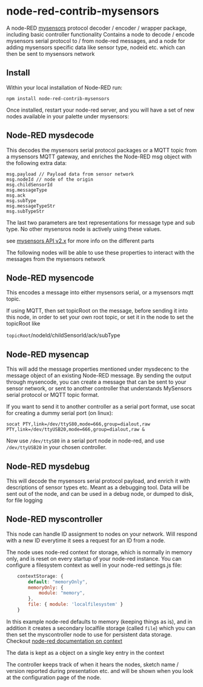 # node-red-contrib-mysensors

A node-RED [mysensors](http://www.mysensors.org) protocol decoder / encoder / wrapper package, including basic controller functionality
Contains a node to decode / encode mysensors serial protocol to / from node-red messages, and a node for adding mysensors specific data like sensor type, nodeid etc. which can then be sent to mysensors network

## Install

Within your local installation of Node-RED run:

`npm install node-red-contrib-mysensors`

Once installed, restart your node-red server, and you will have a set of new nodes available in your palette under mysensors:

## Node-RED mysdecode

This decodes the mysensors serial protocol packages or a MQTT topic from a mysensors MQTT gateway, and enriches the Node-RED msg object with the following extra data:

```
msg.payload // Payload data from sensor network
msg.nodeId // node of the origin
msg.childSensorId
msg.messageType
msg.ack
msg.subType
msg.messageTypeStr
msg.subTypeStr
```
The last two parameters are text representations for message type and sub type. No other mysensros node is actively using these values.

see [mysensors API v2.x](http://www.mysensors.org/download/serial_api_20) for more info on the different parts

The following nodes will be able to use these properties to interact with the messages from the mysensors network

## Node-RED mysencode

This encodes a message into either mysensors serial, or a mysensors mqtt
topic.

If using MQTT, then set topicRoot on the message, before sending it
into this node, in order to set your own root topic, or set it in the node to set the topicRoot like

<code>topicRoot</code>/nodeId/childSensorId/ack/subType

## Node-RED mysencap

This will add the message properties mentioned under mysdecenc to the message object of an existing Node-RED message. By sending the output through mysencode, you can create a message that can be sent to your sensor network, or sent to another controller that understands MySensors serial protocol or MQTT topic format.

If you want to send it to another controller as a serial port format, use socat for creating a dummy serial port (on linux):

```
socat PTY,link=/dev/ttyS80,mode=666,group=dialout,raw PTY,link=/dev/ttyUSB20,mode=666,group=dialout,raw &
```
Now use <code>/dev/ttyS80</code> in a serial port node in node-red, and use <code>/dev/ttyUSB20</code> in your chosen controller.

## Node-RED mysdebug

This will decode the mysensors serial protocol payload, and enrich it with descriptions of sensor types etc. Meant as a debugging tool. Data will be sent out of the node, and can be used in a debug node, or dumped to disk, for file logging

## Node-RED myscontroller

This node can handle ID assignment to nodes on your network. Will respond with a new ID everytime it sees a request for an ID from a node.

The node uses node-red context for storage, which is normally in memory only, and is reset on every startup of your node-red instance. You can configure a filesystem context as well in your node-red settings.js file:

```js
    contextStorage: {
        default: "memoryOnly",
        memoryOnly: {
            module: "memory",
        },
        file: { module: 'localfilesystem' }
    }
```

In this example node-red defaults to memory (keeping things as is), and in addition it creates a secondary localfile storage (called `file`) which you can then set the myscontroller node to use for persistent data storage. Checkout [node-red documentation on context](https://nodered.org/docs/user-guide/context)

The data is kept as a object on a single key entry in the context

The controller keeps track of when it hears the nodes, sketch name / version reported during presentation etc. and will be shown when you look at the configuration page of the node.

